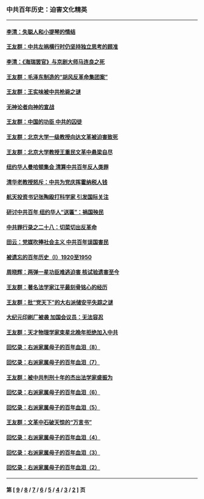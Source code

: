 ### 中共百年历史：迫害文化精英
---
#### [李清：失聪人和小提琴的情结](../../pages/nf1176111/n13459280.md?02200430) 
#### [王友群：中共左祸横行时仍坚持独立思考的顾准](../../pages/nf1176111/n13444722.md?02200430) 
#### [李清：《海瑞罢官》与京剧大师马连良之死](../../pages/nf1176111/n13412316.md?02200430) 
#### [王友群：毛泽东制造的“胡风反革命集团案”](../../pages/nf1176111/n13324909.md?02200430) 
#### [王友群：王实味被中共枪毙之谜](../../pages/nf1176111/n13307502.md?02200430) 
#### [无神论者向神的宣战](../../pages/nf1176111/n13281535.md?02200430) 
#### [王友群：中国的功臣 中共的囚徒](../../pages/nf1176111/n13291790.md?02200430) 
#### [王友群：北京大学一级教授向达文革被迫害致死](../../pages/nf1176111/n13150966.md?02200430) 
#### [王友群：北京大学教授王重民文革中悬梁自尽](../../pages/nf1176111/n13084645.md?02200430) 
#### [纽约华人曼哈顿集会 清算中共百年反人类罪](../../pages/nf1176111/n13084157.md?02200430) 
#### [清华老教授怒斥：中共为党庆挥霍纳税人钱](../../pages/nf1176111/n13071430.md?02200430) 
#### [航天投资书记张陶殴打科学家 引发国际关注](../../pages/nf1176111/n13069132.md?02200430) 
#### [研讨中共百年 纽约华人“送匾”：祸国殃民](../../pages/nf1176111/n13057367.md?02200430) 
#### [中共罪行录之二十八：切菜切出反革命](../../pages/nf1176111/n13030600.md?02200430) 
#### [田云：党媒吹捧社会主义 中共百年误国害民](../../pages/nf1176111/n13006682.md?02200430) 
#### [被遗忘的百年历史（I）1920至1950](../../pages/nf1176111/n12986411.md?02200430) 
#### [周晓辉：两弹一星功臣难逃迫害 核试验遗害至今](../../pages/nf1176111/n12974997.md?02200430) 
#### [王友群：著名法学家江平最刻骨铭心的经历](../../pages/nf1176111/n12970787.md?02200430) 
#### [王友群：批“党天下”的大右派储安平失踪之谜](../../pages/nf1176111/n12954229.md?02200430) 
#### [大纪元印刷厂被袭 加国会议员：无法容忍](../../pages/nf1176111/n12883028.md?02200430) 
#### [王友群：天才物理学家束星北晚年拒绝加入中共](../../pages/nf1176111/n12792913.md?02200430) 
#### [回忆录：右派家属母子的百年血泪（8）](../../pages/nf1176111/n12706196.md?02200430) 
#### [回忆录：右派家属母子的百年血泪（7）](../../pages/nf1176111/n12706191.md?02200430) 
#### [王友群：被中共判刑十年的杰出法学家盛振为](../../pages/nf1176111/n12706141.md?02200430) 
#### [回忆录：右派家属母子的百年血泪（6）](../../pages/nf1176111/n12698863.md?02200430) 
#### [回忆录：右派家属母子的百年血泪（5）](../../pages/nf1176111/n12692515.md?02200430) 
#### [王友群：文革中石破天惊的“万言书”](../../pages/nf1176111/n12690994.md?02200430) 
#### [回忆录：右派家属母子的百年血泪（4）](../../pages/nf1176111/n12686410.md?02200430) 
#### [回忆录：右派家属母子的百年血泪（3）](../../pages/nf1176111/n12683820.md?02200430) 
#### [回忆录：右派家属母子的百年血泪（2）](../../pages/nf1176111/n12679738.md?02200430) 

---
#### 第 [ [9](./9.md?02200430) / [8](./8.md?02200430) / [7](./7.md?02200430) / [6](./6.md?02200430) / [5](./5.md?02200430) / [4](./4.md?02200430) / [3](./3.md?02200430) / [2](./2.md?02200430) ] 页
